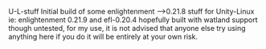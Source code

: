 U-L-stuff Initial build of some enlightenment -->0.21.8 stuff for Unity-Linux
ie: enlightenment 0.21.9 and efl-0.20.4 hopefully built with watland support though untested,
for my use, it is not advised that anyone else try using anything here if you do it will be entirely at your own risk.
